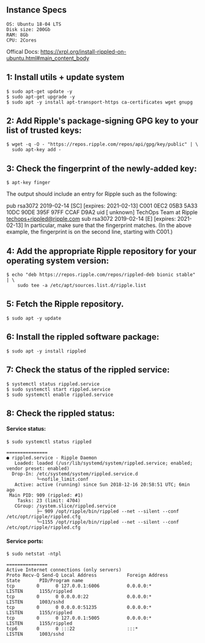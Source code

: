 
## Instance Specs
```
OS: Ubuntu 18-04 LTS
Disk size: 200Gb
RAM: 8Gb
CPU: 2Cores
```

Offical Docs: https://xrpl.org/install-rippled-on-ubuntu.html#main_content_body

## 1: Install utils + update system
```
$ sudo apt-get update -y
$ sudo apt-get upgrade -y
$ sudo apt -y install apt-transport-https ca-certificates wget gnupg
```

## 2: Add Ripple's package-signing GPG key to your list of trusted keys:
```
$ wget -q -O - "https://repos.ripple.com/repos/api/gpg/key/public" | \
  sudo apt-key add -
```

## 3: Check the fingerprint of the newly-added key:
```
$ apt-key finger
```
The output should include an entry for Ripple such as the following:

pub   rsa3072 2019-02-14 [SC] [expires: 2021-02-13]
      C001 0EC2 05B3 5A33 10DC 90DE 395F 97FF CCAF D9A2
uid           [ unknown] TechOps Team at Ripple <techops+rippled@ripple.com>
sub   rsa3072 2019-02-14 [E] [expires: 2021-02-13]
In particular, make sure that the fingerprint matches. (In the above example, the fingerprint is on the second line, starting with C001.)

## 4: Add the appropriate Ripple repository for your operating system version:
```
$ echo "deb https://repos.ripple.com/repos/rippled-deb bionic stable" | \
    sudo tee -a /etc/apt/sources.list.d/ripple.list
```
    
## 5: Fetch the Ripple repository.
```
$ sudo apt -y update
```

## 6: Install the rippled software package:
```
$ sudo apt -y install rippled
```

## 7: Check the status of the rippled service:
```
$ systemctl status rippled.service
$ sudo systemctl start rippled.service
$ sudo systemctl enable rippled.service
```

## 8: Check the rippled status:
#### Service status:
```
$ sudo systemctl status rippled

===============
● rippled.service - Ripple Daemon
   Loaded: loaded (/usr/lib/systemd/system/rippled.service; enabled; vendor preset: enabled)
  Drop-In: /etc/systemd/system/rippled.service.d
           └─nofile_limit.conf
   Active: active (running) since Sun 2018-12-16 20:58:51 UTC; 6min ago
 Main PID: 909 (rippled: #1)
    Tasks: 23 (limit: 4704)
   CGroup: /system.slice/rippled.service
           ├─ 909 /opt/ripple/bin/rippled --net --silent --conf /etc/opt/ripple/rippled.cfg
           └─1155 /opt/ripple/bin/rippled --net --silent --conf /etc/opt/ripple/rippled.cfg
```

#### Service ports:
```
$ sudo netstat -ntpl

===============
Active Internet connections (only servers)
Proto Recv-Q Send-Q Local Address           Foreign Address         State       PID/Program name    
tcp        0      0 127.0.0.1:6006          0.0.0.0:*               LISTEN      1155/rippled        
tcp        0      0 0.0.0.0:22              0.0.0.0:*               LISTEN      1003/sshd           
tcp        0      0 0.0.0.0:51235           0.0.0.0:*               LISTEN      1155/rippled        
tcp        0      0 127.0.0.1:5005          0.0.0.0:*               LISTEN      1155/rippled        
tcp6       0      0 :::22                   :::*                    LISTEN      1003/sshd
```
